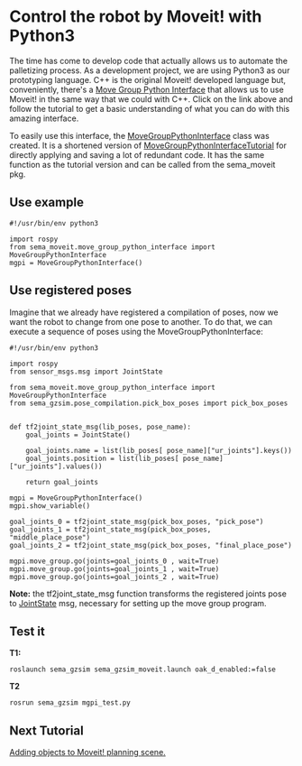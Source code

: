 # Control the robot by Moveit! with Python3

The time has come to develop code that actually allows us to automate the palletizing process.
As a development project, we are using Python3 as our prototyping language. C++ is the original Moveit! developed language but, conveniently, there's a [Move Group Python Interface](https://ros-planning.github.io/moveit_tutorials/doc/move_group_python_interface/move_group_python_interface_tutorial.html) that allows us to use Moveit! in the same way that we could with C++. Click on the link above and follow the tutorial to get a basic understanding of what you can do with this amazing interface.

To easily use this interface, the [MoveGroupPythonInterface](https://github.com/MonkyDCristian/SEMA_Sim/blob/main/sema_ws/src/sema_moveit/src/sema_moveit/move_group_python_interface.py) class was created. It is a shortened version of [MoveGroupPythonInterfaceTutorial](https://github.com/ros-planning/moveit_tutorials/blob/master/doc/move_group_python_interface/scripts/move_group_python_interface_tutorial.py) for directly applying  and saving a lot of redundant code. It has the same function as the tutorial version and can be called from the sema_moveit pkg.

## Use example
```
#!/usr/bin/env python3

import rospy
from sema_moveit.move_group_python_interface import MoveGroupPythonInterface
mgpi = MoveGroupPythonInterface()
```

## Use registered poses

Imagine that we already have registered a compilation of poses, now we want the robot to change from one pose to another. To do that, we can execute a sequence of poses using the MoveGroupPythonInterface:

```
#!/usr/bin/env python3

import rospy
from sensor_msgs.msg import JointState

from sema_moveit.move_group_python_interface import MoveGroupPythonInterface
from sema_gzsim.pose_compilation.pick_box_poses import pick_box_poses


def tf2joint_state_msg(lib_poses, pose_name):
	goal_joints = JointState()
	
	goal_joints.name = list(lib_poses[ pose_name]["ur_joints"].keys())
	goal_joints.position = list(lib_poses[ pose_name]["ur_joints"].values())

	return goal_joints
		
mgpi = MoveGroupPythonInterface()
mgpi.show_variable()

goal_joints_0 = tf2joint_state_msg(pick_box_poses, "pick_pose")
goal_joints_1 = tf2joint_state_msg(pick_box_poses, "middle_place_pose")
goal_joints_2 = tf2joint_state_msg(pick_box_poses, "final_place_pose")

mgpi.move_group.go(joints=goal_joints_0 , wait=True)
mgpi.move_group.go(joints=goal_joints_1 , wait=True)
mgpi.move_group.go(joints=goal_joints_2 , wait=True)
```
**Note:** the tf2joint_state_msg function transforms the registered joints pose to [JointState](http://docs.ros.org/en/noetic/api/sensor_msgs/html/msg/JointState.html) msg, necessary for setting up the move group program.

## Test it
**T1:**
```
roslaunch sema_gzsim sema_gzsim_moveit.launch oak_d_enabled:=false
```
**T2**
```
rosrun sema_gzsim mgpi_test.py
```

## Next Tutorial 
[Adding objects to Moveit! planning scene.](https://github.com/MonkyDCristian/SEMA_Sim/blob/main/documentation/obj2scene.md)


